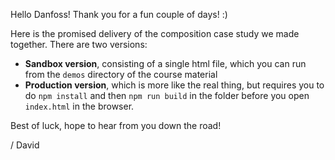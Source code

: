 Hello Danfoss! Thank you for a fun couple of days! :)

Here is the promised delivery of the composition case study we made together. There are two versions:

* **Sandbox version**, consisting of a single html file, which you can run from the `demos` directory of the course material
* **Production version**, which is more like the real thing, but requires you to do `npm install` and then `npm run build` in the folder before you open `index.html` in the browser.

Best of luck, hope to hear from you down the road!

  / David
  